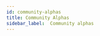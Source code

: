 ```yaml
---
id: community-alphas
title: Community Alphas
sidebar_label:  Community alphas
---
```


<meta http-equiv="Content-Type" content="text/html charset=utf-8"/>
<!-- importing React -->
<script src="https://unpkg.com/react@15/dist/react.js"></script>
<!-- importing React-Dom -->
<script src="https://unpkg.com/react-dom@15/dist/react-dom.js"></script>
<!-- importing babel for jsx -->
<script src=" https://unpkg.com/babel-standalone@6/babel.min.js"></script>
<!-- importing the remarkable plugin -->
<script src="https://cdnjs.cloudflare.com/ajax/libs/remarkable/1.7.1/remarkable.js"></script>
<!-- importing getting started page custom css file -->
<link href="/css/getting-started.css" rel="stylesheet">

<div id="communityAlphas">
  <script type="text/jsx" src="/jsx/communityAlphas.jsx"></script>
</div>

